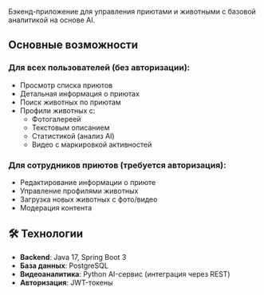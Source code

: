 Бэкенд-приложение для управления приютами и животными с базовой аналитикой на основе AI.

## Основные возможности

### Для всех пользователей (без авторизации):
- Просмотр списка приютов
- Детальная информация о приютах
- Поиск животных по приютам
- Профили животных с:
  - Фотогалереей
  - Текстовым описанием
  - Статистикой (анализ AI)
  - Видео с маркировкой активностей

### Для сотрудников приютов (требуется авторизация):
- Редактирование информации о приюте
- Управление профилями животных
- Загрузка новых животных с фото/видео
- Модерация контента

## 🛠 Технологии
- **Backend**: Java 17, Spring Boot 3
- **База данных**: PostgreSQL
- **Видеоаналитика**: Python AI-сервис (интеграция через REST)
- **Авторизация**: JWT-токены
